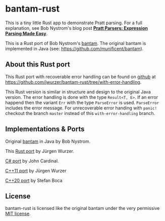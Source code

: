 bantam-rust
===========

This is a tiny little Rust app to demonstrate Pratt parsing. For a full
explanation, see Bob Nystrom's blog post [**Pratt Parsers: Expression Parsing Made Easy**][blog].

[blog]: http://journal.stuffwithstuff.com/2011/03/19/pratt-parsers-expression-parsing-made-easy/

This is a Rust port of Bob Nystrom's [bantam][java].
The original bantam is implemented in Java (see: https://github.com/munificent/bantam).

[java]: https://github.com/munificent/bantam

## About this Rust port

This Rust port with recoverable error handling can be found on [github][rust] at
https://github.com/jwurzer/bantam-rust/tree/with-error-handling.

[rust]: https://github.com/jwurzer/bantam-rust/tree/with-error-handling

This Rust version is similar in structure and design to the original Java version.
The error handling is done with the type `Result<T, E>`. If an error happend then
the variant `Err` with the type `ParseError` is used. `ParseError` includes the
error message. For unrecoverable error handing with `panic!` checkout the branch `master`
instead of this `with-error-handling` branch.

## Implementations & Ports

Original [bantam](https://github.com/munificent/bantam) in Java by Bob Nystrom.

This [Rust port](https://github.com/jwurzer/bantam-rust) by Jürgen Wurzer.

[C# port](https://github.com/jfcardinal/BantamCs) by John Cardinal.

[C++11 port](https://github.com/jwurzer/bantam-cpp) by Jürgen Wurzer

[C++20 port](https://github.com/stefanboca/bantam-cpp) by Stefan Boca

## License

bantam-rust is licensed like the original bantam under the very permissive [MIT license](LICENSE).
